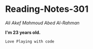 # Reading-Notes-301

*Ali Akef Mahmoud Abed Al-Rahman*

**I'm 23 years old.**

`Love Playing with code`
